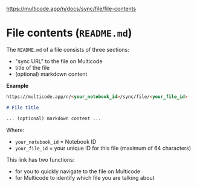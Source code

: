 https://multicode.app/n/docs/sync/file/file-contents

# File contents (`README.md`)

The `README.md` of a file consists of three sections:
- "sync URL" to the file on Multicode
- title of the file
- (optional) markdown content

**Example**

```markdown
https://multicode.app/n/<your_notebook_id>/sync/file/<your_file_id>

# File title

... (optional) markdown content ...
```

Where:
- `your_notebook_id` = Notebook ID
- `your_file_id` = your unique ID for this file (maximum of 64 characters)

This link has two functions:
- for you to quickly navigate to the file on Multicode
- for Multicode to identify which file you are talking about
